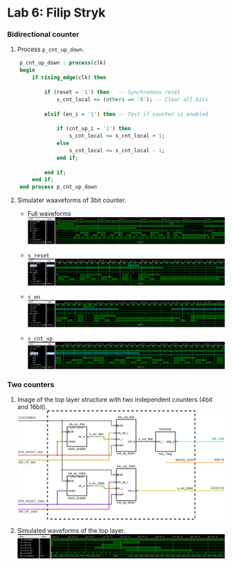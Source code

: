 # Lab 6: Filip Stryk

### Bidirectional counter

1. Process `p_cnt_up_down`.

```vhdl
    p_cnt_up_down : process(clk)
    begin
        if rising_edge(clk) then
        
            if (reset = '1') then   -- Synchronous reset
                s_cnt_local <= (others => '0'); -- Clear all bits

            elsif (en_i = '1') then -- Test if counter is enabled

                if (cnt_up_i = '1') then
                    s_cnt_local <= s_cnt_local + 1;
                else
                    s_cnt_local <= s_cnt_local - 1;
                end if;

            end if;
        end if;
    end process p_cnt_up_down
```

2. Simulater waaveforms of 3bit counter.

   - Full waveforms
   ![Full waveforms](img/waveforms_full.png)

   - `s_reset`
   ![Reset](img/waveforms_reset.png)

   - `s_en`
   ![Reset](img/waveforms_enable.png)

   - `s_cnt_up`
   ![Reset](img/waveforms_direction.png)

### Two counters

1. Image of the top layer structure with two independent counters (4bit and 16bit).
    ![Diagram](img/diagram.png)

2. Simulated waveforms of the top layer.
    ![Waveforms - TOP](img/waveforms_top.png)
